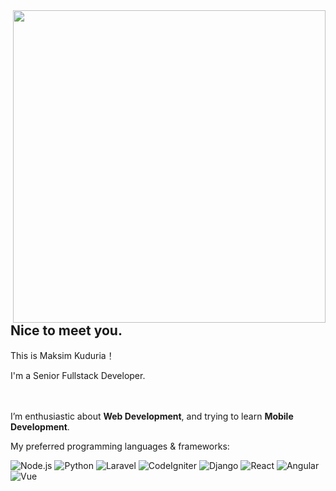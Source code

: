 

<a href="https://github.com/lara-star?tab=repositories">
  <img align="right" src="https://github-readme-stats.vercel.app/api?username=lara-star&show_icons=true&hide_border=true&hide_rank=true&card_width=100" width="500px" />
</a>

## Nice to meet you.

This is Maksim Kuduria！

I'm a Senior Fullstack Developer.
<br/><br/><br/>

I’m enthusiastic about **Web Development**, and trying to learn **Mobile Development**.

My preferred programming languages & frameworks:

![Node.js](https://img.shields.io/badge/-Node.js-339933?style=flat-square&logo=Node.js&logoColor=fff)
![Python](https://img.shields.io/badge/-Python-3776AB?style=flat-square&logo=Python&logoColor=fff)
![Laravel](https://img.shields.io/badge/-Laravel-47848F?style=flat-square&logo=Laravel&logoColor=fff)
![CodeIgniter](https://img.shields.io/badge/-CodeIgniter-777BB4?style=flat-square&logo=CodeIgniter&logoColor=fff)
![Django](https://img.shields.io/badge/-Django-47848F?style=flat-square&logo=Django&logoColor=fff)
![React](https://img.shields.io/badge/-React-61DAFB?style=flat-square&logo=React&logoColor=fff)
![Angular](https://img.shields.io/badge/-Angular-339933?style=flat-square&logo=Angular&logoColor=fff)
![Vue](https://img.shields.io/badge/-Vue.js-007ACC?style=flat-square&logo=Vue.js&logoColor=fff)

